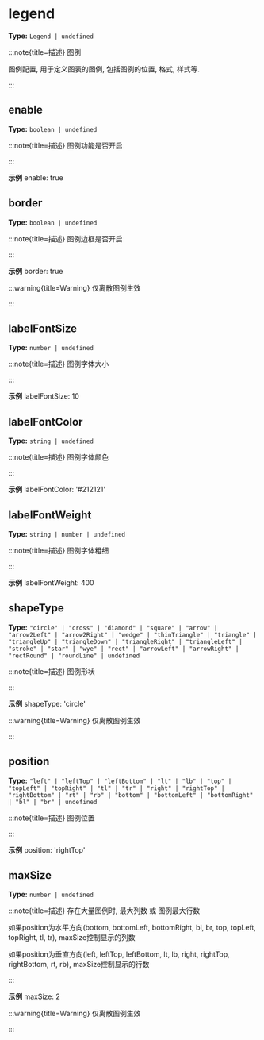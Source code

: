 # legend

**Type:** `Legend | undefined`

:::note{title=描述}
图例



图例配置, 用于定义图表的图例, 包括图例的位置, 格式, 样式等.

:::


## enable

**Type:** `boolean | undefined`

:::note{title=描述}
图例功能是否开启

:::

**示例**
enable: true



## border

**Type:** `boolean | undefined`

:::note{title=描述}
图例边框是否开启

:::

**示例**
border: true



:::warning{title=Warning}
仅离散图例生效

:::

## labelFontSize

**Type:** `number | undefined`

:::note{title=描述}
图例字体大小

:::

**示例**
labelFontSize: 10



## labelFontColor

**Type:** `string | undefined`

:::note{title=描述}
图例字体颜色

:::

**示例**
labelFontColor: '#212121'



## labelFontWeight

**Type:** `string | number | undefined`

:::note{title=描述}
图例字体粗细

:::

**示例**
labelFontWeight: 400



## shapeType

**Type:** `"circle" | "cross" | "diamond" | "square" | "arrow" | "arrow2Left" | "arrow2Right" | "wedge" | "thinTriangle" | "triangle" | "triangleUp" | "triangleDown" | "triangleRight" | "triangleLeft" | "stroke" | "star" | "wye" | "rect" | "arrowLeft" | "arrowRight" | "rectRound" | "roundLine" | undefined`

:::note{title=描述}
图例形状

:::

**示例**
shapeType: 'circle'



:::warning{title=Warning}
仅离散图例生效

:::

## position

**Type:** `"left" | "leftTop" | "leftBottom" | "lt" | "lb" | "top" | "topLeft" | "topRight" | "tl" | "tr" | "right" | "rightTop" | "rightBottom" | "rt" | "rb" | "bottom" | "bottomLeft" | "bottomRight" | "bl" | "br" | undefined`

:::note{title=描述}
图例位置

:::

**示例**
position: 'rightTop'



## maxSize

**Type:** `number | undefined`

:::note{title=描述}
存在大量图例时, 最大列数 或 图例最大行数

如果position为水平方向(bottom, bottomLeft, bottomRight, bl, br, top, topLeft, topRight, tl, tr), maxSize控制显示的列数

如果position为垂直方向(left, leftTop, leftBottom, lt, lb, right, rightTop, rightBottom, rt, rb), maxSize控制显示的行数

:::

**示例**
maxSize: 2



:::warning{title=Warning}
仅离散图例生效

:::


